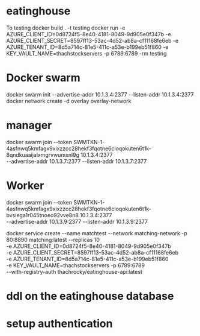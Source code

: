 # eatinghouse
To testing
docker build . -t testing
docker run -e AZURE_CLIENT_ID=0d8724f5-8e40-4181-8049-9d905e0f347b -e AZURE_CLIENT_SECRET=8597ff13-53ac-4d52-ab8a-cf11168fe6eb -e AZURE_TENANT_ID=8d5a714c-81e5-411c-a53e-b199eb51f860 -e KEY_VAULT_NAME=thachstockservers -p 6789:6789 -rm testing

# Docker swarm
docker swarm init --advertise-addr 10.1.3.4:2377 --listen-addr 10.1.3.4:2377
docker network create -d overlay overlay-network

# manager
docker swarm join --token SWMTKN-1-4asfnwq5kmfagx9xixzzcc28hekf3fqotne6cloqokuten6t1k-8qndkuaaijalxmgrvwumxnl9g 10.1.3.4:2377 \
 --advertise-addr 10.1.3.7:2377 --listen-addr 10.1.3.7:2377
# Worker
docker swarm join --token SWMTKN-1-4asfnwq5kmfagx9xixzzcc28hekf3fqotne6cloqokuten6t1k-bvsiega1r045tnoeo92vve8n8 10.1.3.4:2377 \
 --advertise-addr 10.1.3.9:2377 --listen-addr 10.1.3.9:2377

docker service create --name matchtest --network matching-network -p 80:8890 matching:latest --replicas 10 \
-e AZURE_CLIENT_ID=0d8724f5-8e40-4181-8049-9d905e0f347b \
-e AZURE_CLIENT_SECRET=8597ff13-53ac-4d52-ab8a-cf11168fe6eb \
-e AZURE_TENANT_ID=8d5a714c-81e5-411c-a53e-b199eb51f860 \
-e KEY_VAULT_NAME=thachstockservers -p 6789:6789 \
--with-registry-auth thachrocky/eatinghouse-api:latest

# ddl on the eatinghouse database

# setup authentication
